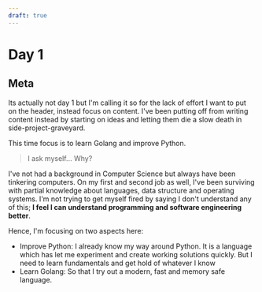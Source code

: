 ```yaml
---
draft: true
---
```



# Day 1

## Meta

Its actually not day 1 but I'm calling it so for the lack of effort I want to 
put on the header, instead focus on content. I've been putting off from writing
content instead by starting on ideas and letting them die a slow death in
side-project-graveyard.

This time focus is to learn Golang and improve Python.

> I ask myself... Why?

I've not had a background in Computer Science but always have been tinkering
computers. On my first and second job as well, I've been surviving with partial
knowledge about languages, data structure and operating systems. I'm not trying
to get myself fired by saying I don't understand any of this; **I feel I can
understand programming and software engineering better**.

Hence, I'm focusing on two aspects here:
- Improve Python: I already know my way around Python. It is a language which
has let me experiment and create working solutions quickly. But I need to learn
fundamentals and get hold of whatever I know
- Learn Golang: So that I try out a modern, fast and memory safe language.

## 